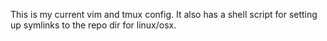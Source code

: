This is my current vim and tmux config.
It also has a shell script for setting up symlinks to the repo dir for linux/osx.